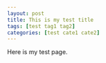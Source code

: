 ```yaml
---
layout: post
title: This is my test title
tags: [test tag1 tag2]
categories: [test cate1 cate2]
---
```


Here is my test page.
